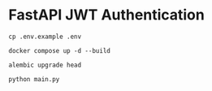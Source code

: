 # FastAPI JWT Authentication

```shell
cp .env.example .env
```

```shell
docker compose up -d --build
```

```shell
alembic upgrade head
```

```shell
python main.py
```
